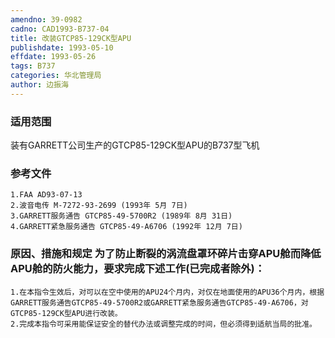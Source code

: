 ```yaml
---
amendno: 39-0982
cadno: CAD1993-B737-04
title: 改装GTCP85-129CK型APU
publishdate: 1993-05-10
effdate: 1993-05-26
tags: B737
categories: 华北管理局
author: 边振海
---
```


### 适用范围 
装有GARRETT公司生产的GTCP85-129CK型APU的B737型飞机

<!--more-->
### 参考文件
    1.FAA AD93-07-13 
    2.波音电传 M-7272-93-2699 (1993年 5月 7日) 
    3.GARRETT服务通告 GTCP85-49-5700R2 (1989年 8月 31日) 
    4.GARRETT紧急服务通告 GTCP85-49-A6706 (1992年 12月 7日) 

### 原因、措施和规定     为了防止断裂的涡流盘罩环碎片击穿APU舱而降低APU舱的防火能力，要求完成下述工作(已完成者除外)： 
    1.在本指令生效后，对可以在空中使用的APU24个月内，对仅在地面使用的APU36个月内，根据GARRETT服务通告GTCP85-49-5700R2或GARRETT紧急服务通告GTCP85-49-A6706，对GTCP85-129CK型APU进行改装。 
    2.完成本指令可采用能保证安全的替代办法或调整完成的时间，但必须得到适航当局的批准。

